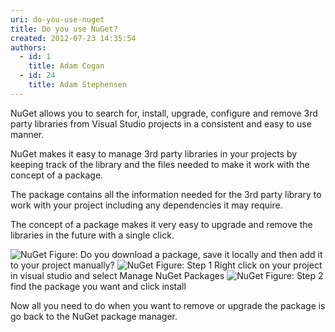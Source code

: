 ```yaml
---
uri: do-you-use-nuget
title: Do you use NuGet?
created: 2012-07-23 14:35:54
authors:
  - id: 1
    title: Adam Cogan
  - id: 24
    title: Adam Stephensen
---
```





<span class='intro'> <p>NuGet allows you to search for, install, upgrade, configure and remove 3rd party libraries from Visual Studio projects in a consistent and easy to use manner.</p> </span>

<p>NuGet makes it easy to manage 3rd party libraries in your projects by keeping track of the library and the files needed to make it work with the concept of a package.</p>
<p>The package contains all the information needed for the 3rd party library to work with your project including any dependencies it may require.</p>
<p>The concept of a package makes it very easy to upgrade and remove the libraries in the future with a single click.</p>
<img class="ms-rteCustom-ImageArea" alt="NuGet" src="/PublishingImages/NuGet-bad-1.jpg" /> <span class="ms-rteCustom-FigureBad">Figure&#58; Do you download a package, save it locally and then add it to your project manually?</span> <img class="ms-rteCustom-ImageArea" alt="NuGet" src="/PublishingImages/NuGet-good-1.jpg" /> <span class="ms-rteCustom-FigureGood">Figure&#58; Step 1 Right click on your project in visual studio and select Manage NuGet Packages</span> <img class="ms-rteCustom-ImageArea" alt="NuGet" src="/PublishingImages/NuGet-good-2.jpg" /> <span class="ms-rteCustom-FigureGood">Figure&#58; Step 2 find the package you want and click install</span> <p>Now all you need to do when you want to remove or upgrade the package is go back to the NuGet package manager.</p>



